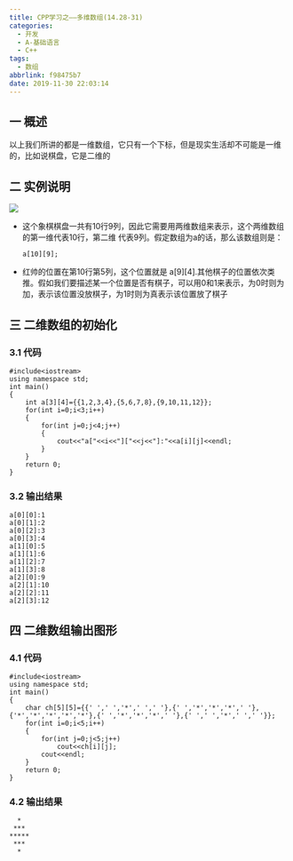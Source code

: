 ```yaml
---
title: CPP学习之——多维数组(14.28-31)
categories:
  - 开发
  - A-基础语言
  - C++
tags:
  - 数组
abbrlink: f98475b7
date: 2019-11-30 22:03:14
---
```

## 一 概述

以上我们所讲的都是一维数组，它只有一个下标，但是现实生活却不可能是一维的，比如说棋盘，它是二维的    

<!--more-->

## 二 实例说明

![][1]

* 这个象棋棋盘一共有10行9列，因此它需要用两维数组来表示，这个两维数组的第一维代表10行，第二维 代表9列。假定数组为a的话，那么该数组则是：  

  ```
  a[10][9];
  ```
* 红帅的位置在第10行第5列，这个位置就是 a\[9\]\[4\].其他棋子的位置依次类推。假如我们要描述某一个位置是否有棋子，可以用0和1来表示，为0时则为加，表示该位置没放棋子，为1时则为真表示该位置放了棋子

## 三 二维数组的初始化

### 3.1 代码

```
#include<iostream>
using namespace std;
int main()
{
	int a[3][4]={{1,2,3,4},{5,6,7,8},{9,10,11,12}};
	for(int i=0;i<3;i++)
	{
		for(int j=0;j<4;j++)
		{
			cout<<"a["<<i<<"]["<<j<<"]:"<<a[i][j]<<endl;
		}
	}
	return 0;
}
```

### 3.2 输出结果

```
a[0][0]:1
a[0][1]:2
a[0][2]:3
a[0][3]:4
a[1][0]:5
a[1][1]:6
a[1][2]:7
a[1][3]:8
a[2][0]:9
a[2][1]:10
a[2][2]:11
a[2][3]:12
```

## 四 二维数组输出图形

### 4.1 代码

```
#include<iostream>
using namespace std;
int main()
{
	char ch[5][5]={{' ',' ','*',' ',' '},{' ','*','*','*',' '},{'*','*','*','*','*'},{' ','*','*','*',' '},{' ',' ','*',' ',' '}};
	for(int i=0;i<5;i++)
	{
		for(int j=0;j<5;j++)
			cout<<ch[i][j];
		cout<<endl;
	}
	return 0;
}
```

### 4.2 输出结果

```
  *  
 *** 
*****
 *** 
  *  
```



[1]:https://cdn.staticaly.com/gh/PGzxc/CDN/master/blog-image/cpp-capter-14-qipan.jpg